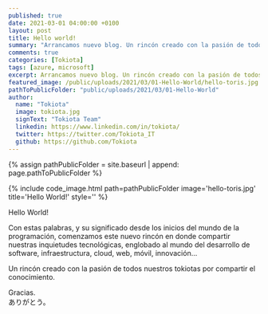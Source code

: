 ```yaml
---
published: true
date: 2021-03-01 04:00:00 +0100
layout: post 
title: Hello world!
summary: "Arrancamos nuevo blog. Un rincón creado con la pasión de todos nuestros Tokiotas por compartir conocimiento e inquietudes tecnológicas, englobado al mundo del desarrollo de software, infraestructura, cloud, web, móvil, innovación... "
comments: true
categories: [Tokiota]
tags: [azure, microsoft]
excerpt: Arrancamos nuevo blog. Un rincón creado con la pasión de todos nuestros Tokiotas por compartir el conocimiento.
featured_image: /public/uploads/2021/03/01-Hello-World/hello-toris.jpg
pathToPublicFolder: "public/uploads/2021/03/01-Hello-World"
author:
  name: "Tokiota"
  image: tokiota.jpg
  signText: "Tokiota Team"
  linkedin: https://www.linkedin.com/in/tokiota/
  twitter: https://twitter.com/Tokiota_IT
  github: https://github.com/Tokiota
---
```

{% assign pathPublicFolder = site.baseurl | append: page.pathToPublicFolder %}

{% include code_image.html path=pathPublicFolder
image='hello-toris.jpg'
title='Hello World!'
style=''
%}

Hello World! 

Con estas palabras, y su significado desde los inicios del mundo de la programación, comenzamos este nuevo rincón en donde compartir nuestras inquietudes tecnológicas, englobado al mundo del desarrollo de software, infraestructura, cloud, web, móvil, innovación... 

Un rincón creado con la pasión de todos nuestros tokiotas por compartir el conocimiento.

Gracias.
<br>ありがとう。

